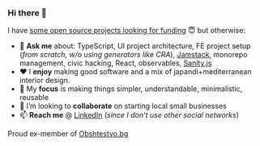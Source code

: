 ### Hi there 👋

I have
[some open source projects looking for funding](https://github.com/antitoxic/prerender-spa-ultra)
😇 but otherwise:

- 💬 **Ask me** about: TypeScript, UI project architecture, FE project setup
  (_from scratch, w/o using generators like CRA_),
  [Jamstack](https://jamstack.org/), monorepo management, civic hacking, React,
  observables, [Sanity.js](https://www.sanity.io/)
- ❤️ I **enjoy** making good software and a mix of japandi+mediterranean
  interior design.
- 🎯 My **focus** is making things simpler, understandable, minimalistic,
  reusable
- 👯 I’m looking to **collaborate** on starting local small businesses
- 📫 **Reach me** @ [LinkedIn](https://www.linkedin.com/in/antonstoychev/)
  (_since I don't use other social networks_)

Proud ex-member of [Obshtestvo.bg](https://www.obshtestvo.bg/)
